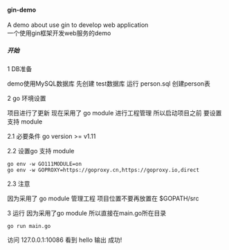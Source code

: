 #### gin-demo   
A demo about use gin to develop web application  
一个使用gin框架开发web服务的demo

##### 开始
1 DB准备 

demo使用MySQL数据库 
先创建 test数据库 运行 person.sql 创建person表

2 go 环境设置

项目进行了更新 现在采用了 go module 进行工程管理
所以启动项目之前 要设置支持 module

2.1 必要条件 go version >= v1.11

2.2 设置go 支持 module

```
go env -w GO111MODULE=on
go env -w GOPROXY=https://goproxy.cn,https://goproxy.io,direct
```

2.3 注意

因为采用了 go module 管理工程 项目位置不要再放置在 $GOPATH/src

3 运行
因为采用了go module 所以直接在main.go所在目录

`
go run main.go
`

访问 127.0.0.1:10086 看到 hello 输出 成功!
